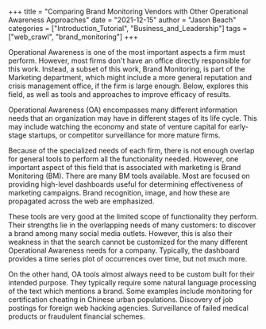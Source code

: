 
+++
title = "Comparing Brand Monitoring Vendors with Other Operational Awareness Approaches"
date = "2021-12-15"
author = "Jason Beach"
categories = ["Introduction_Tutorial", "Business_and_Leadership"]
tags = ["web_crawl", "brand_monitoring"]
+++


Operational Awareness is one of the most important aspects a firm must perform.  However, most firms don't have an office directly responsible for this work.  Instead, a subset of this work, Brand Monitoring, is part of the Marketing department, which might include a more general reputation and crisis management office, if the firm is large enough.  Below, explores this field, as well as tools and approaches to improve efficacy of results.

Operational Awareness (OA) encompasses many different information needs that an organization may have in different stages of its life cycle.  This may include watching the economy and state of venture capital for early-stage startups, or competitor surveillance for more mature firms.  

Because of the specialized needs of each firm, there is not enough overlap for general tools to perform all the functionality needed.  However, one important aspect of this field that is associated with marketing is Brand Monitoring (BM).  There are many BM tools available.  Most are focused on providing high-level dashboards useful for determining effectiveness of marketing campaigns.  Brand recognition, image, and how these are propagated across the web are emphasized.

These tools are very good at the limited scope of functionality they perform.  Their strengths lie in the overlapping needs of many customers: to discover a brand among many social media outlets.  However, this is also their weakness in that the search cannot be customized for the many different Operational Awareness needs for a company.  Typically, the dashboard provides a time series plot of occurrences over time, but not much more.

On the other hand, OA tools almost always need to be custom built for their intended purpose.  They typically require some natural language processing of the text which mentions a brand.  Some examples include monitoring for certification cheating in Chinese urban populations.  Discovery of job postings for foreign web hacking agencies.  Surveillance of failed medical products or fraudulent financial schemes.
